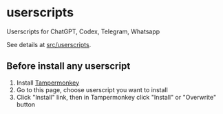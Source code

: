 # userscripts
Userscripts for ChatGPT, Codex, Telegram, Whatsapp

See details at [src/userscripts](src/userscripts).

## Before install any userscript
1. Install [Tampermonkey](https://www.tampermonkey.net/)
2. Go to this page, choose userscript you want to install
3. Click "Install" link, then in Tampermonkey click "Install" or "Overwrite" button

